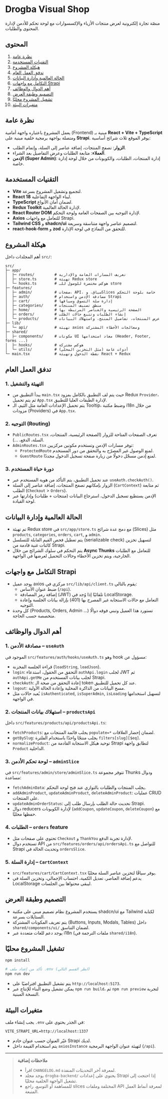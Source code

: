 # Drogba Visual Shop

منصّة تجارة إلكترونية لعرض منتجات الأزياء والإكسسوارات مع لوحة تحكم للأدمن لإدارة المحتوى والطلبات.

## المحتوى

1. [نظرة عامة](#نظرة-عامة)
2. [التقنيات المستخدمة](#التقنيات-المستخدمة)
3. [هيكلة المشروع](#هيكلة-المشروع)
4. [تدفق العمل العام](#تدفق-العمل-العام)
5. [الحالة العالمية وإدارة البيانات](#الحالة-العالمية-وإدارة-البيانات)
6. [التكامل مع واجهات Strapi](#التكامل-مع-واجهات-strapi)
7. [أهم الدوال والوظائف](#أهم-الدوال-والوظائف)
8. [التصميم وطبقة العرض](#التصميم-وطبقة-العرض)
9. [تشغيل المشروع محليًا](#تشغيل-المشروع-محليًا)
10. [متغيرات البيئة](#متغيرات-البيئة)

## نظرة عامة

يعمل المشروع باعتباره واجهة أمامية (Frontend) مبنية بـ **React + Vite + TypeScript** ومتصلة بواجهة برمجية خلفية مبنية على **Strapi**. يوفر الموقع ثلاث شرائح أساسية:

- **الزوار**: تصفح المنتجات، إضافة عناصر إلى السلة، وإتمام الطلب.
- **العملاء**: متابعة الطلبات وعرض التفاصيل بعد الشراء.
- **الإدمن (Super Admin)**: إدارة المنتجات، الطلبات، والكوبونات من خلال لوحة إدارة خاصة.

## التقنيات المستخدمة

- **Vite** لتجميع وتشغيل المشروع بسرعة.
- **React 18** لبناء الواجهة التفاعلية.
- **TypeScript** لضمان أمان الأنواع.
- **Redux Toolkit** لإدارة الحالة العالمية.
- **React Router DOM** لإدارة التوجيه بين الصفحات العامة ولوحة التحكم.
- **Axios** للتعامل مع واجهات Strapi.
- **Tailwind CSS** و **shadcn/ui** لتصميم عناصر واجهة متناسقة وسريعة.
- **react-hook-form** و **zod** للتحقق من النماذج في لوحة الإدارة.

## هيكلة المشروع

أهم المجلدات داخل `src/`:

```text
src/
├─ app/
│  ├─ routes/         # تعريف المسارات العامة والإدارية
│  ├─ store.ts        # تهيئة Redux store
│  └─ hooks.ts        # هوكس مختصرة للوصول للـ store
├─ features/
│  ├─ admin/          # صفحات، API، سياق، وSlices خاصة بلوحة التحكم
│  ├─ auth/           # مصادقة الإدمن واستخدام Strapi
│  ├─ cart/           # إدارة سلة التسوق وسياقها
│  ├─ categories/     # منطق تصنيف المنتجات
│  ├─ home/           # الصفحة الرئيسية والعناصر المرتبطة بها
│  ├─ orders/         # إنشاء الطلبات وتتبع حالات الطلب
│  └─ products/       # عرض المنتجات، تفاصيل المنتج، واستهلاك البيانات
├─ lib/
│  └─ api/            # تهيئة axios ومعالجات الأخطاء المشتركة
├─ shared/
│  ├─ components/     # مكونات UI معاد استخدامها (Header, Footer, forms ...)
│  ├─ hooks/          # هوكس مشتركة
│  └─ utils/          # أدوات عامة (مثل التخزين المحلي)
└─ main.tsx           # نقطة الدخول وتهيئة React + Redux
```

## تدفق العمل العام

### 1. التهيئة والتشغيل

- يبدأ التطبيق من `main.tsx` حيث يتم لف التطبيق بالكامل بمزود Redux `Provider`، ثم يتم تحميل `App.tsx` لإدارة الطبقات العليا للتطبيق.
- يتم تحميل الإعدادات العامة مثل الثيم، الـ Tooltip، وضبط مكتبة i18n من خلال مزودات (Providers) في `App.tsx`.

### 2. التوجيه (Routing)

- `PublicRoutes.tsx` تعرف الصفحات المتاحة للزوار (الصفحة الرئيسية، المنتجات، السلة، الدفع، ...).
- `AdminRoutes.tsx` توفر مسارات الإدمن وتستخدم مكونين مركزيين:
  - `ProtectedRoute` لمنع الوصول غير المصرّح به والتحقق من دور المستخدم.
  - `GuestRoute` لمنع إدمن مسجّل دخولًا من زيارة صفحة تسجيل الدخول مجددًا.

### 3. دورة حياة المستخدم

- عند تحميل التطبيق، يتم التأكد من هوية المستخدم عبر `useAuth.checkAuth()`.
- الزوار بإمكانهم تصفح المنتجات، إضافة عناصر إلى السلة (`CartContext`) ثم متابعة الطلب (`Checkout` > `Orders`).
- الإدمن يستطيع تسجيل الدخول، استرجاع البيانات (منتجات + طلبات) وإدارتها عبر لوحة القيادة.

## الحالة العالمية وإدارة البيانات

- تم تهيئة Redux store في `src/app/store.ts` مع دمج عدة شرائح (Slices) مثل `products`, `categories`, `orders`, `cart`, و `admin`.
- يتم تعطيل فحص القيم القابلة للتسلسل (serializable check) لتسهيل تخزين كائنات غنية قادمة من Strapi.
- يتم التحكم في سلوك الشرائح من خلال **Async Thunks** للتعامل مع الطلبات الخارجية، ويتم تخزين الأخطاء وحالات التحميل لعرضها في الواجهة.

## التكامل مع واجهات Strapi

- يوجد عميل axios مركزي في `src/lib/api/client.ts` يقوم بالتالي:
  - ضبط عنوان الأساس (`/api`).
  - إضافة رمز المصادقة (JWT) تلقائيًا إذا وُجد في LocalStorage.
  - التعامل مع حالات الاستجابة غير المصرح بها (401) بإزالة بيانات الجلسة وإعادة التوجيه.
- كل وحدة (Products, Orders, Admin ...) تستورد هذا العميل وتبني فوقه دوالًا متخصصة حسب الحاجة.

## أهم الدوال والوظائف

### 1. مصادقة الأدمن – `useAuth`

الموجود في `src/features/auth/hooks/useAuth.ts` وهو hook مسؤول عن:

- قراءة الجلسة المخزنة (`loadString`, `loadJson`).
- `login`: التحقق من الحقول، استدعاء `authApi.login` لجلب JWT ثم `authApi.getMe` لجلب بيانات المستخدم من Strapi.
- `checkAuth`: إعادة التحقق من صحة الـ token عند كل تحميل للتطبيق.
- `logout`: مسح البيانات من الذاكرة المحلية وإعادة الحالة الأولية.
- يُعيد حالات مثل `isAuthenticated`, `isSuperAdmin`, `isLoading` لتسهيل استخدامها في الواجهة.

### 2. استهلاك بيانات المنتجات – `productsApi`

داخل `src/features/products/api/productsApi.ts`:

- `fetchProducts`: يجلب قائمة المنتجات مع `populate=*` لضمان إحضار العلاقات.
- `getBySlug`: يجلب منتجًا واحدًا باستخدام الفلترة `filters[slug][$eq]`.
- `normalizeProduct`: توحيد هيكل الاستجابة القادمة من Strapi لتطابق واجهة `Product` الداخلية.

### 3. لوحة تحكم الأدمن – `adminSlice`

في `src/features/admin/store/adminSlice.ts` تتوفر مجموعة Thunks ودوال مساعدة:

- `fetchAdminData`: يجلب المنتجات والطلبات بالتوازي عند فتح لوحة التحكم.
- `addAdminProduct`, `updateAdminProduct`, `deleteAdminProduct`: عمليات CRUD على المنتجات.
- `updateAdminOrderStatus`: تحديث حالة الطلب بإرسال طلب إلى Strapi.
- دوال reducers لإدارة الكوبونات (`addCoupon`, `updateCoupon`, `deleteCoupon`) مع حفظها محليًا.

### 4. الطلبات – `orders` feature

- تحتوي على صفحات مثل `Checkout` و `ThankYou` لإدارة تجربة الدفع.
- تستخدم دوال API من `src/features/orders/api/ordersApi.ts` للتواصل مع Strapi وتحديث الحالة في `ordersSlice`.

### 5. إدارة السلة – `CartContext`

- `src/features/cart/CartContext.tsx` يوفر سياقًا لتخزين عناصر السلة محليًا.
- يدعم إضافة العناصر، تعديل الكمية، احتساب الإجمالي، وتخزين السلة في LocalStorage ليبقى محتواها بين الجلسات.

## التصميم وطبقة العرض

- يستخدم المشروع نظام تصميم مبني على مكتبة shadcn/ui مع Tailwind لكتابة الستايلات بسرعة.
- يتم تعريف المكونات المشتركة (Buttons, Inputs, Modals, Tables) داخل `shared/components/ui/` لضمان التناسق.
- يوجد دعم للغات متعددة عبر i18n (ملفات الترجمة في `shared/i18n`).

## تشغيل المشروع محليًا

```bash
npm install

# تأكد من إعداد ملف .env (انظر القسم التالي)
npm run dev
```

- يتم تشغيل التطبيق افتراضيًا على `http://localhost:5173`.
- يمكن تشغيل وضع البناء للإنتاج عبر `npm run build`، ثم `npm run preview` لتجربة النسخة المبنية.

## متغيرات البيئة

يجب إنشاء ملف `.env` في الجذر يحتوي على:

```env
VITE_STRAPI_URL=http://localhost:1337
```

- غيّر العنوان حسب عنوان خادم Strapi لديك.
- يتم استخدام القيمة داخل `axiosInstance` لتهيئة عنوان الواجهة البرمجية (`/api`).

---

> **ملاحظات إضافية**
>
> - اقرأ `CHANGELOG.md` لمعرفة آخر التحديثات المنفذة.
> - يوجد مجلد `drogba-backend/` يحتوي على إعدادات Strapi إذا احتجت إلى تشغيل الواجهة الخلفية محليًا.
> - للمساهمة أو التوسع، راجع slices المختلفة وملفات API لمعرفة أنماط العمل المتبعة.
